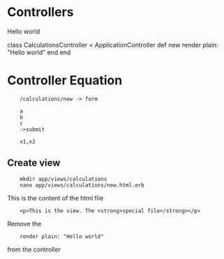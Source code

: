 # Controllers

Hello world

class CalculationsController < ApplicationController
	def new
		render plain: "Hello world"
	end
end


# Controller Equation

````
	/calculations/new -> form
	
	a
	b
	c
	->submit
	
	x1,x2
````

## Create view

````
	mkdir app/views/calculations
	nano app/views/calculations/new.html.erb
````

This is the content of the html file
````
	<p>This is the view. The <strong>special file</strong></p>

````

Remove the 
````
	render plain: "Hello world" 
````
from the controller

